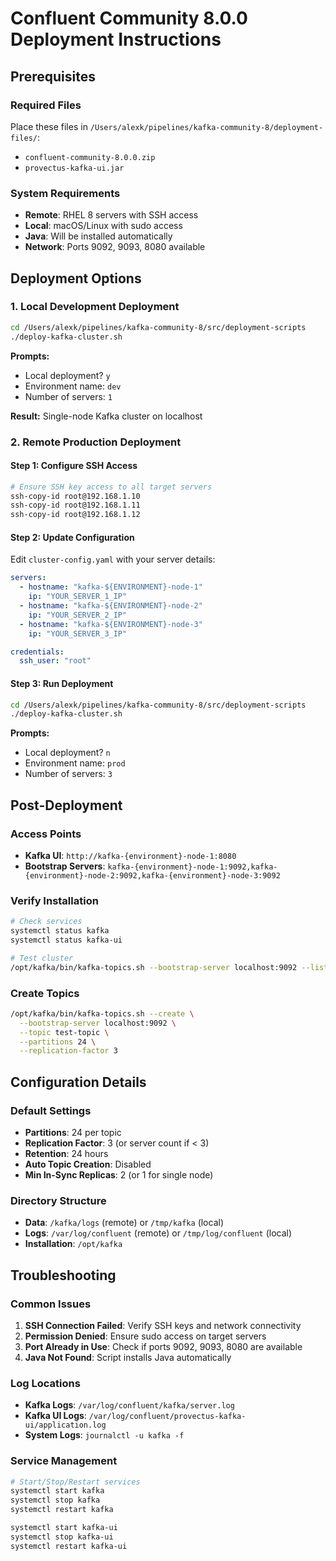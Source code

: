 # Confluent Community 8.0.0 Deployment Instructions

## Prerequisites

### Required Files
Place these files in `/Users/alexk/pipelines/kafka-community-8/deployment-files/`:
- `confluent-community-8.0.0.zip`
- `provectus-kafka-ui.jar`

### System Requirements
- **Remote**: RHEL 8 servers with SSH access
- **Local**: macOS/Linux with sudo access
- **Java**: Will be installed automatically
- **Network**: Ports 9092, 9093, 8080 available

## Deployment Options

### 1. Local Development Deployment

```bash
cd /Users/alexk/pipelines/kafka-community-8/src/deployment-scripts
./deploy-kafka-cluster.sh
```

**Prompts:**
- Local deployment? `y`
- Environment name: `dev`
- Number of servers: `1`

**Result:** Single-node Kafka cluster on localhost

### 2. Remote Production Deployment

#### Step 1: Configure SSH Access
```bash
# Ensure SSH key access to all target servers
ssh-copy-id root@192.168.1.10
ssh-copy-id root@192.168.1.11
ssh-copy-id root@192.168.1.12
```

#### Step 2: Update Configuration
Edit `cluster-config.yaml` with your server details:
```yaml
servers:
  - hostname: "kafka-${ENVIRONMENT}-node-1"
    ip: "YOUR_SERVER_1_IP"
  - hostname: "kafka-${ENVIRONMENT}-node-2"
    ip: "YOUR_SERVER_2_IP"
  - hostname: "kafka-${ENVIRONMENT}-node-3"
    ip: "YOUR_SERVER_3_IP"

credentials:
  ssh_user: "root"
```

#### Step 3: Run Deployment
```bash
cd /Users/alexk/pipelines/kafka-community-8/src/deployment-scripts
./deploy-kafka-cluster.sh
```

**Prompts:**
- Local deployment? `n`
- Environment name: `prod`
- Number of servers: `3`

## Post-Deployment

### Access Points
- **Kafka UI**: `http://kafka-{environment}-node-1:8080`
- **Bootstrap Servers**: `kafka-{environment}-node-1:9092,kafka-{environment}-node-2:9092,kafka-{environment}-node-3:9092`

### Verify Installation
```bash
# Check services
systemctl status kafka
systemctl status kafka-ui

# Test cluster
/opt/kafka/bin/kafka-topics.sh --bootstrap-server localhost:9092 --list
```

### Create Topics
```bash
/opt/kafka/bin/kafka-topics.sh --create \
  --bootstrap-server localhost:9092 \
  --topic test-topic \
  --partitions 24 \
  --replication-factor 3
```

## Configuration Details

### Default Settings
- **Partitions**: 24 per topic
- **Replication Factor**: 3 (or server count if < 3)
- **Retention**: 24 hours
- **Auto Topic Creation**: Disabled
- **Min In-Sync Replicas**: 2 (or 1 for single node)

### Directory Structure
- **Data**: `/kafka/logs` (remote) or `/tmp/kafka` (local)
- **Logs**: `/var/log/confluent` (remote) or `/tmp/log/confluent` (local)
- **Installation**: `/opt/kafka`

## Troubleshooting

### Common Issues
1. **SSH Connection Failed**: Verify SSH keys and network connectivity
2. **Permission Denied**: Ensure sudo access on target servers
3. **Port Already in Use**: Check if ports 9092, 9093, 8080 are available
4. **Java Not Found**: Script installs Java automatically

### Log Locations
- **Kafka Logs**: `/var/log/confluent/kafka/server.log`
- **Kafka UI Logs**: `/var/log/confluent/provectus-kafka-ui/application.log`
- **System Logs**: `journalctl -u kafka -f`

### Service Management
```bash
# Start/Stop/Restart services
systemctl start kafka
systemctl stop kafka
systemctl restart kafka

systemctl start kafka-ui
systemctl stop kafka-ui
systemctl restart kafka-ui
```